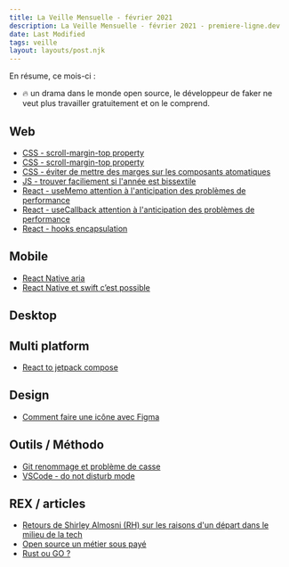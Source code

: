 ```yaml
---
title: La Veille Mensuelle - février 2021
description: La Veille Mensuelle - février 2021 - premiere-ligne.dev
date: Last Modified
tags: veille
layout: layouts/post.njk
---
```


En résume, ce mois-ci :
- 🔥 un drama dans le monde open source, le développeur de faker ne veut plus travailler gratuitement et on le comprend.

## Web
- [CSS - scroll-margin-top property](https://twitter.com/mikaelainalem/status/1358492344602025985)
- [CSS - scroll-margin-top property](https://codepen.io/jh3y/pen/qBqqKRw)
- [CSS - éviter de mettre des marges sur les composants atomatiques](https://mxstbr.com/thoughts/margin/)
- [JS - trouver faciliement si l'année est bissextile](https://twitter.com/colindecarlo/status/1360617963297112066)
- [React - useMemo attention à l'anticipation des problèmes de performance](https://medium.com/swlh/should-you-use-usememo-in-react-a-benchmarked-analysis-159faf6609b7)
- [React - useCallback attention à l'anticipation des problèmes de performance](https://kentcdodds.com/blog/usememo-and-usecallback/#why-is-usecallback-worse)
- [React - hooks encapsulation](https://kyleshevlin.com/use-encapsulation)

## Mobile 
- [React Native aria](https://react-native-aria.geekyants.com/)
- [React Native et swift c’est possible](https://twitter.com/mrousavy/status/1346493463571927041)

## Desktop

## Multi platform
- [React to jetpack compose](https://tigeroakes.com/posts/react-to-compose-dictionary/)

## Design
- [Comment faire une icône avec Figma](https://twitter.com/steveschoger/status/1359569223593394176)

## Outils / Méthodo
- [Git renommage et problème de casse](https://twitter.com/wesbos/status/1361476942973788162)
- [VSCode - do not disturb mode](https://twitter.com/KittyGiraudel/status/1365237163105939457)

## REX / articles
- [Retours de Shirley Almosni (RH) sur les raisons d'un départ dans le milieu de la tech](https://shirleyalmosni.wordpress.com/2021/02/19/ce-qui-pousse-les-devs-a-partir-dune-entreprise-et-plus-globalement-les-personnes-dans-la-tech/ )
- [Open source un métier sous payé](https://github.com/Marak/faker.js/issues/1046 )
- [Rust ou GO ?](https://blog.otso.fr/2020-11-09-choisir-entre-rust-et-go )
